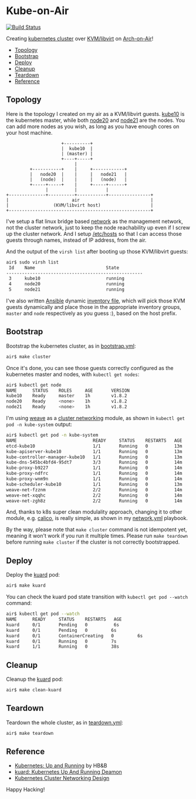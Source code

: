 # Kube-on-Air

[![Build Status]](https://travis-ci.org/keinohguchi/kube-on-air)

[Build Status]: https://travis-ci.org/keinohguchi/kube-on-air.svg

Creating [kubernetes cluster] over [KVM/libvirt] on [Arch-on-Air]!

[Kubernetes cluster]: https://kubernetes.io/docs/getting-started-guides/scratch/
[KVM/libvirt]: https://libvirt.org/drvqemu.html
[Arch-on-Air]: https://github.com/keinohguchi/arch-on-air/

- [Topology](#topology)
- [Bootstrap](#bootstrap)
- [Deploy](#deploy)
- [Cleanup](#cleanup)
- [Teardown](#teardown)
- [Reference](#reference)

## Topology

Here is the topology I created on my air as a KVM/libvirt guests.
[kube10] is the kubernetes master, while both [node20] and [node21]
are the nodes.  You can add more nodes as you wish, as long as you
have enough cores on your host machine.

[kube10]: files/etc/libvirt/qemu/kube10.xml
[node20]: files/etc/libvirt/qemu/node20.xml
[node21]: files/etc/libvirt/qemu/node21.xml

```
                     +----------+
                     |  kube10  |
                     | (master) |
                     +----+-----+
                          |
         +-----------+    |     +------------+
         |   node20  |    |     |   node21   |
         |   (node)  |    |     |   (node)   |
         +-----+-----+    |     +-----+------+
               |          |           |
+--------------+----------+-----------+----------------+
|                        air                           |
|                 (KVM/libvirt host)                   |
+------------------------------------------------------+
```

I've setup a flat linux bridge based [network] as the management
network, not the cluster network, just to keep the node reachability
up even if I screw up the cluster network.  And I setup [/etc/hosts]
so that I can access those guests through names, instead of IP address,
from the air.

[network]: files/etc/libvirt/qemu/network/default.xml
[/etc/hosts]: files/etc/hosts

And the output of the `virsh list` after booting up those KVM/libvirt
guests:

```sh
air$ sudo virsh list
 Id    Name                           State
----------------------------------------------------
 3     kube10                         running
 4     node20                         running
 5     node21                         running
```

I've also written [Ansible] dynamic [inventory file],
which will pick those KVM guests dynamically and
place those in the appropriate inventory groups,
`master` and `node` respectively as you guess :),
based on the host prefix.

[Ansible]: https://ansible.com
[inventory file]: inventories/local/inventory.py

## Bootstrap

Bootstrap the kubernetes cluster, as in [bootstrap.yml]:

[bootstrap.yml]: bootstrap.yml

```sh
air$ make cluster
```

Once it's done, you can see those guests correctly configured
as the kubernetes master and nodes, with `kubectl get nodes`:

```sh
air$ kubectl get node
NAME      STATUS    ROLES     AGE       VERSION
kube10    Ready     master    1h        v1.8.2
node20    Ready     <none>    1h        v1.8.2
node21    Ready     <none>    1h        v1.8.2
```

I'm using [weave](https://github.com/weaveworks/weave) as a
[cluster networking](https://kubernetes.io/docs/concepts/cluster-administration/networking/#how-to-achieve-this)
module, as shown in `kubectl get pod -n kube-system` output:

```sh
air$ kubectl get pod -n kube-system
NAME                             READY     STATUS    RESTARTS   AGE
etcd-kube10                      1/1       Running   0          13m
kube-apiserver-kube10            1/1       Running   0          13m
kube-controller-manager-kube10   1/1       Running   0          13m
kube-dns-545bc4bfd4-95dt7        3/3       Running   0          14m
kube-proxy-b9227                 1/1       Running   0          14m
kube-proxy-ndfrc                 1/1       Running   0          14m
kube-proxy-wnm9n                 1/1       Running   0          14m
kube-scheduler-kube10            1/1       Running   0          13m
weave-net-fzznm                  2/2       Running   0          14m
weave-net-xqqhc                  2/2       Running   0          14m
weave-net-zgh8z                  2/2       Running   0          14m
```

And, thanks to k8s super clean modulality approach, changing it to other
module, e.g. [calico](https://github.com/projectcalico/calico), is really
simple, as shown in my [network.yml](network.yml) playbook.

By the way, please note that `make cluster` command is not idempotent yet,
meaning it won't work if you run it multiple times.  Please run `make teardown`
before running `make cluster` if the cluster is not correctly bootstrapped.

## Deploy

Deploy the
[kuard](https://github.com/kubernetes-up-and-running/kuard/blob/master/README.md)
pod:

```sh
air$ make kuard
```

You can check the kuard pod state transition with `kubectl get pod --watch` command:

```sh
air$ kubectl get pod --watch
NAME      READY     STATUS    RESTARTS   AGE
kuard     0/1       Pending   0          6s
kuard     0/1       Pending   0         6s
kuard     0/1       ContainerCreating   0         6s
kuard     0/1       Running   0         7s
kuard     1/1       Running   0         38s
```

## Cleanup

Cleanup the
[kuard](https://github.com/kubernetes-up-and-running/kuard/blob/master/README.md)
pod:

```sh
air$ make clean-kuard
```

## Teardown

Teardown the whole cluster, as in [teardown.yml](teardown.yml):

```sh
air$ make teardown
```

## Reference

- [Kubernetes: Up and Running](http://shop.oreilly.com/product/0636920043874.do)
  by HB&B
- [kuard: Kubernetes Up And Running Deamon](https://github.com/kubernetes-up-and-running/kuard/blob/master/README.md)
- [Kubernetes Cluster Networking Design](https://git.k8s.io/community/contributors/design-proposals/network/networking.md)

Happy Hacking!
